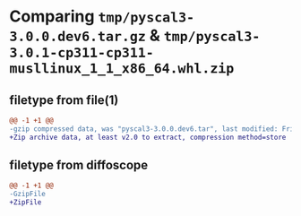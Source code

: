# Comparing `tmp/pyscal3-3.0.0.dev6.tar.gz` & `tmp/pyscal3-3.0.1-cp311-cp311-musllinux_1_1_x86_64.whl.zip`

## filetype from file(1)

```diff
@@ -1 +1 @@
-gzip compressed data, was "pyscal3-3.0.0.dev6.tar", last modified: Fri Jun 16 11:30:28 2023, max compression
+Zip archive data, at least v2.0 to extract, compression method=store
```

## filetype from diffoscope

```diff
@@ -1 +1 @@
-GzipFile
+ZipFile
```

